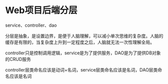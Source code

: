 # Web项目后端分层


service、controller、dao

分层是抽象，是设置边界，是便于人脑理解，可以减小单次思维的复杂度。人脑的缓存是有限的，当复杂度上升到一定程度之后，人脑就无法一次性理解全局。


controller只是控制调用逻辑，service是为了提供服务，DAO是为了提供DB对象的CRUD服务


controller层类命名应该是动词+名词，service层类命名应该是名词，DAO层类命名应该是名词
